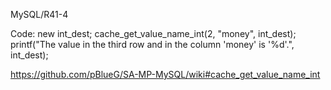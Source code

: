MySQL/R41-4

Code:
new int_dest;
cache_get_value_name_int(2, "money", int_dest);
printf("The value in the third row and in the column 'money' is '%d'.", int_dest);

https://github.com/pBlueG/SA-MP-MySQL/wiki#cache_get_value_name_int

